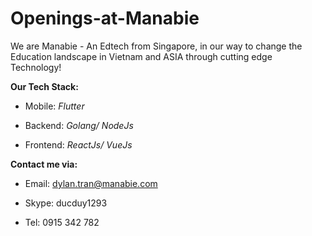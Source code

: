 # Openings-at-Manabie

We are Manabie - An Edtech from Singapore, in our way to change the Education landscape in Vietnam and ASIA through cutting edge Technology!

**Our Tech Stack:**

- Mobile: *Flutter*

- Backend: *Golang/ NodeJs*

- Frontend: *ReactJs/ VueJs*

**Contact me via:**

- Email: dylan.tran@manabie.com

- Skype: ducduy1293

- Tel: 0915 342 782
